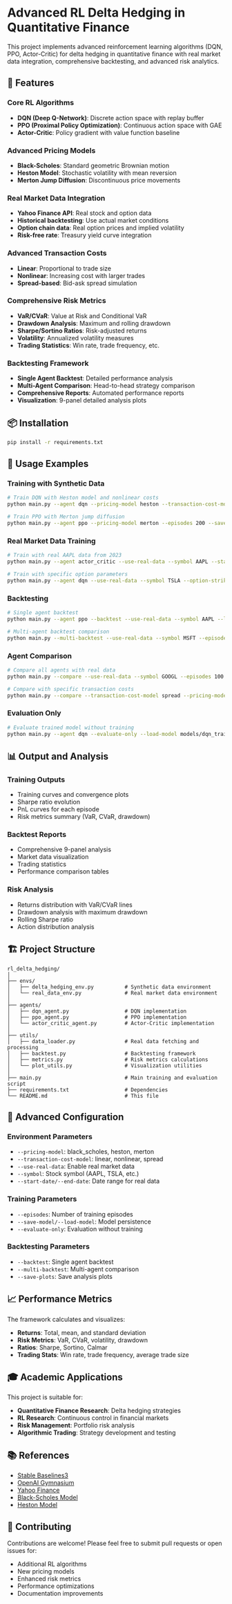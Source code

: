 # Advanced RL Delta Hedging in Quantitative Finance

This project implements advanced reinforcement learning algorithms (DQN, PPO, Actor-Critic) for delta hedging in quantitative finance with real market data integration, comprehensive backtesting, and advanced risk analytics.

## 🚀 Features

### **Core RL Algorithms**
- **DQN (Deep Q-Network)**: Discrete action space with replay buffer
- **PPO (Proximal Policy Optimization)**: Continuous action space with GAE
- **Actor-Critic**: Policy gradient with value function baseline

### **Advanced Pricing Models**
- **Black-Scholes**: Standard geometric Brownian motion
- **Heston Model**: Stochastic volatility with mean reversion
- **Merton Jump Diffusion**: Discontinuous price movements

### **Real Market Data Integration**
- **Yahoo Finance API**: Real stock and option data
- **Historical backtesting**: Use actual market conditions
- **Option chain data**: Real option prices and implied volatility
- **Risk-free rate**: Treasury yield curve integration

### **Advanced Transaction Costs**
- **Linear**: Proportional to trade size
- **Nonlinear**: Increasing cost with larger trades
- **Spread-based**: Bid-ask spread simulation

### **Comprehensive Risk Metrics**
- **VaR/CVaR**: Value at Risk and Conditional VaR
- **Drawdown Analysis**: Maximum and rolling drawdown
- **Sharpe/Sortino Ratios**: Risk-adjusted returns
- **Volatility**: Annualized volatility measures
- **Trading Statistics**: Win rate, trade frequency, etc.

### **Backtesting Framework**
- **Single Agent Backtest**: Detailed performance analysis
- **Multi-Agent Comparison**: Head-to-head strategy comparison
- **Comprehensive Reports**: Automated performance reports
- **Visualization**: 9-panel detailed analysis plots

## 📦 Installation

```bash
pip install -r requirements.txt
```

## 🎯 Usage Examples

### **Training with Synthetic Data**
```bash
# Train DQN with Heston model and nonlinear costs
python main.py --agent dqn --pricing-model heston --transaction-cost-model nonlinear --episodes 300

# Train PPO with Merton jump diffusion
python main.py --agent ppo --pricing-model merton --episodes 200 --save-model models/ppo_merton.pth
```

### **Real Market Data Training**
```bash
# Train with real AAPL data from 2023
python main.py --agent actor_critic --use-real-data --symbol AAPL --start-date 2023-01-01 --end-date 2023-12-31

# Train with specific option parameters
python main.py --agent dqn --use-real-data --symbol TSLA --option-strike 200 --option-expiry 2024-01-19
```

### **Backtesting**
```bash
# Single agent backtest
python main.py --agent ppo --backtest --use-real-data --symbol AAPL --load-model models/ppo_trained.pth

# Multi-agent backtest comparison
python main.py --multi-backtest --use-real-data --symbol MSFT --episodes 5 --save-plots results/comparison.png
```

### **Agent Comparison**
```bash
# Compare all agents with real data
python main.py --compare --use-real-data --symbol GOOGL --episodes 100

# Compare with specific transaction costs
python main.py --compare --transaction-cost-model spread --pricing-model heston
```

### **Evaluation Only**
```bash
# Evaluate trained model without training
python main.py --agent dqn --evaluate-only --load-model models/dqn_trained.pth --use-real-data --symbol AAPL
```

## 📊 Output and Analysis

### **Training Outputs**
- Training curves and convergence plots
- Sharpe ratio evolution
- PnL curves for each episode
- Risk metrics summary (VaR, CVaR, drawdown)

### **Backtest Reports**
- Comprehensive 9-panel analysis
- Market data visualization
- Trading statistics
- Performance comparison tables

### **Risk Analysis**
- Returns distribution with VaR/CVaR lines
- Drawdown analysis with maximum drawdown
- Rolling Sharpe ratio
- Action distribution analysis

## 🏗️ Project Structure

```
rl_delta_hedging/
│
├── envs/
│   ├── delta_hedging_env.py          # Synthetic data environment
│   └── real_data_env.py              # Real market data environment
│
├── agents/
│   ├── dqn_agent.py                  # DQN implementation
│   ├── ppo_agent.py                  # PPO implementation
│   └── actor_critic_agent.py         # Actor-Critic implementation
│
├── utils/
│   ├── data_loader.py                # Real data fetching and processing
│   ├── backtest.py                   # Backtesting framework
│   ├── metrics.py                    # Risk metrics calculations
│   └── plot_utils.py                 # Visualization utilities
│
├── main.py                           # Main training and evaluation script
├── requirements.txt                  # Dependencies
└── README.md                         # This file
```

## 🔧 Advanced Configuration

### **Environment Parameters**
- `--pricing-model`: black_scholes, heston, merton
- `--transaction-cost-model`: linear, nonlinear, spread
- `--use-real-data`: Enable real market data
- `--symbol`: Stock symbol (AAPL, TSLA, etc.)
- `--start-date/--end-date`: Date range for real data

### **Training Parameters**
- `--episodes`: Number of training episodes
- `--save-model/--load-model`: Model persistence
- `--evaluate-only`: Evaluation without training

### **Backtesting Parameters**
- `--backtest`: Single agent backtest
- `--multi-backtest`: Multi-agent comparison
- `--save-plots`: Save analysis plots

## 📈 Performance Metrics

The framework calculates and visualizes:
- **Returns**: Total, mean, and standard deviation
- **Risk Metrics**: VaR, CVaR, volatility, drawdown
- **Ratios**: Sharpe, Sortino, Calmar
- **Trading Stats**: Win rate, trade frequency, average trade size

## 🎓 Academic Applications

This project is suitable for:
- **Quantitative Finance Research**: Delta hedging strategies
- **RL Research**: Continuous control in financial markets
- **Risk Management**: Portfolio risk analysis
- **Algorithmic Trading**: Strategy development and testing

## 📚 References

- [Stable Baselines3](https://github.com/DLR-RM/stable-baselines3)
- [OpenAI Gymnasium](https://gymnasium.farama.org/)
- [Yahoo Finance](https://finance.yahoo.com/)
- [Black-Scholes Model](https://en.wikipedia.org/wiki/Black%E2%80%93Scholes_model)
- [Heston Model](https://en.wikipedia.org/wiki/Heston_model)

## 🤝 Contributing

Contributions are welcome! Please feel free to submit pull requests or open issues for:
- Additional RL algorithms
- New pricing models
- Enhanced risk metrics
- Performance optimizations
- Documentation improvements 